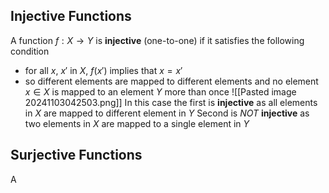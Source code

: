 ## Injective Functions
A function $f:X\to Y$ is **injective** (one-to-one) if it satisfies the following condition
- for all $x$, $x'$ in $X$, $f(x')$ implies that $x = x'$
- so different elements are mapped to different elements and no element  $x \in X$ is mapped to an element $Y$ more than once
![[Pasted image 20241103042503.png]]
In this case the first is **injective** as all elements in $X$ are mapped to different element in $Y$
Second is *NOT* **injective** as two elements in $X$ are mapped to a single element in $Y$ 
## Surjective Functions
A 